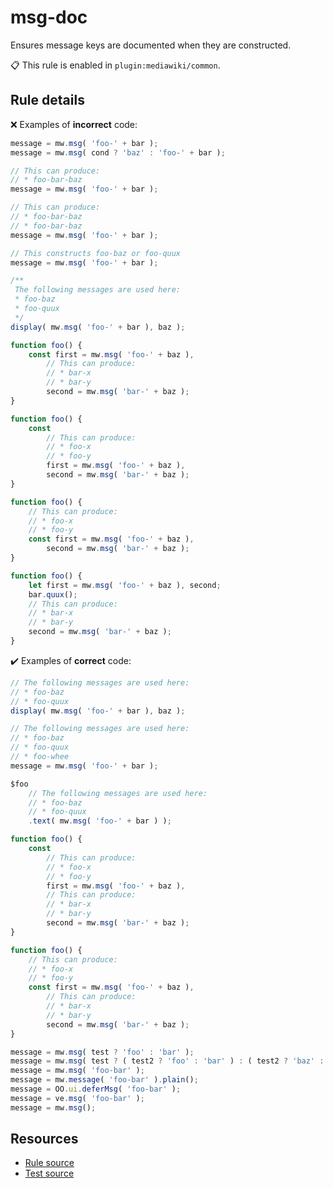 [//]: # (This file is generated by eslint-docgen. Do not edit it directly.)

# msg-doc

Ensures message keys are documented when they are constructed.

📋 This rule is enabled in `plugin:mediawiki/common`.

## Rule details

❌ Examples of **incorrect** code:
```js
message = mw.msg( 'foo-' + bar );
message = mw.msg( cond ? 'baz' : 'foo-' + bar );

// This can produce:
// * foo-bar-baz
message = mw.msg( 'foo-' + bar );

// This can produce:
// * foo-bar-baz
// * foo-bar-baz
message = mw.msg( 'foo-' + bar );

// This constructs foo-baz or foo-quux
message = mw.msg( 'foo-' + bar );

/**
 The following messages are used here:
 * foo-baz
 * foo-quux
 */
display( mw.msg( 'foo-' + bar ), baz );

function foo() {
    const first = mw.msg( 'foo-' + baz ),
        // This can produce:
        // * bar-x
        // * bar-y
        second = mw.msg( 'bar-' + baz );
}

function foo() {
    const
        // This can produce:
        // * foo-x
        // * foo-y
        first = mw.msg( 'foo-' + baz ),
        second = mw.msg( 'bar-' + baz );
}

function foo() {
    // This can produce:
    // * foo-x
    // * foo-y
    const first = mw.msg( 'foo-' + baz ),
        second = mw.msg( 'bar-' + baz );
}

function foo() {
    let first = mw.msg( 'foo-' + baz ), second;
    bar.quux();
    // This can produce:
    // * bar-x
    // * bar-y
    second = mw.msg( 'bar-' + baz );
}
```

✔️ Examples of **correct** code:
```js
// The following messages are used here:
// * foo-baz
// * foo-quux
display( mw.msg( 'foo-' + bar ), baz );

// The following messages are used here:
// * foo-baz
// * foo-quux
// * foo-whee
message = mw.msg( 'foo-' + bar );

$foo
    // The following messages are used here:
    // * foo-baz
    // * foo-quux
    .text( mw.msg( 'foo-' + bar ) );

function foo() {
    const
        // This can produce:
        // * foo-x
        // * foo-y
        first = mw.msg( 'foo-' + baz ),
        // This can produce:
        // * bar-x
        // * bar-y
        second = mw.msg( 'bar-' + baz );
}

function foo() {
    // This can produce:
    // * foo-x
    // * foo-y
    const first = mw.msg( 'foo-' + baz ),
        // This can produce:
        // * bar-x
        // * bar-y
        second = mw.msg( 'bar-' + baz );
}

message = mw.msg( test ? 'foo' : 'bar' );
message = mw.msg( test ? ( test2 ? 'foo' : 'bar' ) : ( test2 ? 'baz' : 'quux' ) );
message = mw.msg( 'foo-bar' );
message = mw.message( 'foo-bar' ).plain();
message = OO.ui.deferMsg( 'foo-bar' );
message = ve.msg( 'foo-bar' );
message = mw.msg();
```

## Resources

* [Rule source](/src/rules/msg-doc.js)
* [Test source](/tests/rules/msg-doc.js)
